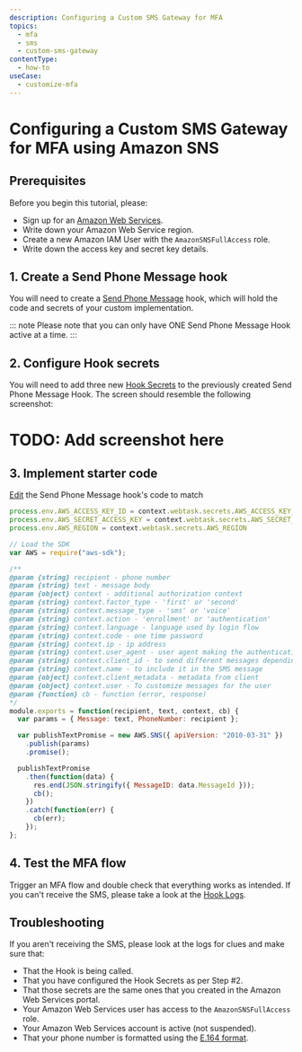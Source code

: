 ```yaml
---
description: Configuring a Custom SMS Gateway for MFA
topics:
  - mfa
  - sms
  - custom-sms-gateway 
contentType:
  - how-to
useCase:
  - customize-mfa
---
```

# Configuring a Custom SMS Gateway for MFA using Amazon SNS

## Prerequisites

Before you begin this tutorial, please:

* Sign up for an [Amazon Web Services](https://portal.aws.amazon.com/billing/signup#/start).
* Write down your Amazon Web Service region.
* Create a new Amazon IAM User with the `AmazonSNSFullAccess` role. 
* Write down the access key and secret key details.

## 1. Create a Send Phone Message hook 

You will need to create a [Send Phone Message](/hooks/extensibility-points/send-phone-message) hook, which will hold the code and secrets of your custom implementation.

::: note
Please note that you can only have ONE Send Phone Message Hook active at a time.
:::

## 2. Configure Hook secrets

You will need to add three new [Hook Secrets](/hooks/secrets/create) to the previously created Send Phone Message Hook. 
The screen should resemble the following screenshot:

# TODO: Add screenshot here

## 3. Implement starter code

[Edit](/hooks/update) the Send Phone Message hook's code to match

```js
process.env.AWS_ACCESS_KEY_ID = context.webtask.secrets.AWS_ACCESS_KEY_ID
process.env.AWS_SECRET_ACCESS_KEY = context.webtask.secrets.AWS_SECRET_ACCESS_KEY
process.env.AWS_REGION = context.webtask.secrets.AWS_REGION

// Load the SDK
var AWS = require("aws-sdk");

/**
@param {string} recipient - phone number
@param {string} text - message body
@param {object} context - additional authorization context
@param {string} context.factor_type - 'first' or 'second'
@param {string} context.message_type - 'sms' or 'voice'
@param {string} context.action - 'enrollment' or 'authentication'
@param {string} context.language - language used by login flow
@param {string} context.code - one time password
@param {string} context.ip - ip address
@param {string} context.user_agent - user agent making the authentication request
@param {string} context.client_id - to send different messages depending on the client id
@param {string} context.name - to include it in the SMS message
@param {object} context.client_metadata - metadata from client
@param {object} context.user - To customize messages for the user
@param {function} cb - function (error, response)
*/
module.exports = function(recipient, text, context, cb) {
  var params = { Message: text, PhoneNumber: recipient };

  var publishTextPromise = new AWS.SNS({ apiVersion: "2010-03-31" })
    .publish(params)
    .promise();

  publishTextPromise
    .then(function(data) {
      res.end(JSON.stringify({ MessageID: data.MessageId }));
      cb();
    })
    .catch(function(err) {
      cb(err);
    });
};
```

## 4. Test the MFA flow

Trigger an MFA flow and double check that everything works as intended. If you can't receive the SMS, please take a look at the [Hook Logs](/hooks/view-logs).

## Troubleshooting

If you aren't receiving the SMS, please look at the logs for clues and make sure that:

- That the Hook is being called.
- That you have configured the Hook Secrets as per Step #2.
- That those secrets are the same ones that you created in the Amazon Web Services portal.
- Your Amazon Web Services user has access to the `AmazonSNSFullAccess` role.
- Your Amazon Web Services account is active (not suspended).
- That your phone number is formatted using the [E.164 format](https://en.wikipedia.org/wiki/E.164).
